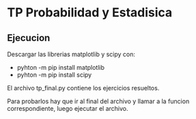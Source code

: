 # TP Probabilidad y Estadisica

## Ejecucion

Descargar las librerias matplotlib y scipy con:

 - pyhton -m pip install matplotlib
 - pyhton -m pip install scipy

El archivo tp_final.py contiene los ejercicios resueltos.

Para probarlos hay que ir al final del archivo y llamar a la funcion correspondiente, luego ejecutar el archivo.